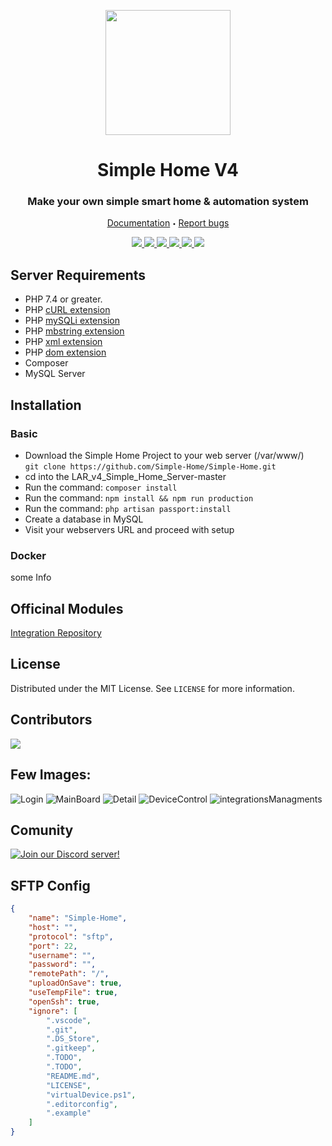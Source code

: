 <p align="center">
  <a href="https://github.com/Simple-Home/Simple-Home">
    <img src="https://simple-home.github.io/documentation/0.2/img/logo.svg" height="200" width="200">
  </a>
  <h1 align="center">Simple Home V4</h3>
  <h3 align="center">Make your own simple smart home & automation system</h3>
  <p align="center">
    <a href="https://simple-home.github.io/documentation/0.2/">Documentation</a>
    <sub><sup>•</sub></sup>
    <a href="https://github.com/Simple-Home/Simple-Home/issues">Report bugs</a>
  </p>
  <p align="center">
    <a href="https://github.com/Simple-Home/Simple-Home/search?l=php">
        <img src="https://img.shields.io/badge/PHP-brightgreen.svg"/>
    </a>
    <a href="https://laravel.com/">
        <img src="https://img.shields.io/badge/framework-Laravel-red.svg"/>
    </a>
    <a href="https://github.com/Simple-Home/Simple-Home/search?l=js">
        <img src="https://img.shields.io/badge/JS-red.svg"/>
    </a>
    <a href="https://github.com/Simple-Home/Simple-Home/search?l=html">
        <img src="https://img.shields.io/badge/HTML-blue.svg"/>
    </a>
    <a href="https://discord.gg/XJpT3UQ">
        <img src="https://img.shields.io/discord/604697675430101003.svg?color=Blue&label=Discord&logo=Discord"/>
    </a>
    <a href="./LICENSE">
        <img src="https://img.shields.io/badge/License-MIT-yellow.svg"/>
    </a>
  </p>
</p>

## Server Requirements
* PHP 7.4 or greater.
* PHP [cURL extension](https://www.php.net/manual/en/book.curl.php)
* PHP [mySQLi extension](https://www.php.net/manual/en/book.mysqli.php)
* PHP [mbstring extension](https://www.php.net/manual/en/book.mbstring.php)
* PHP [xml extension](https://www.php.net/manual/en/book.dom.php)
* PHP [dom extension](https://www.php.net/manual/en/book.dom.php)
* Composer
* MySQL Server

## Installation
### Basic
* Download the Simple Home Project to your web server (/var/www/)  
  ```git clone https://github.com/Simple-Home/Simple-Home.git```
* cd into the LAR_v4_Simple_Home_Server-master
* Run the command: ```composer install```
* Run the command: ```npm install && npm run production``` 
* Run the command: ```php artisan passport:install``` 
* Create a database in MySQL
* Visit your webservers URL and proceed with setup
### Docker 
some Info

## Officinal Modules
[Integration Repository](https://github.com/Simple-Home/SimpleHome-Integrations)

## License
Distributed under the MIT License. See `LICENSE` for more information.

## Contributors
<a href="https://github.com/Simple-Home/Simple-Home/graphs/contributors">
  <img src="https://contrib.rocks/image?repo=Simple-Home/Simple-Home" />
</a>

## Few Images:
![Login](https://user-images.githubusercontent.com/22167469/136594442-137416f0-2e24-45d9-bda2-3435d88b1489.png)
![MainBoard](https://user-images.githubusercontent.com/22167469/136594502-92fa0793-bc15-4144-879e-6f7057b0c0c2.png)
![Detail](https://user-images.githubusercontent.com/22167469/136594548-8d0d57e8-45e8-4da9-9548-aff98de98ef8.png)
![DeviceControl](https://user-images.githubusercontent.com/22167469/136594627-b0836230-fb32-407a-9ee0-e4dac7c58639.png)
![integrationsManagments](https://user-images.githubusercontent.com/22167469/136594672-4620c890-afca-495d-af27-97aa65109f04.png)

## Comunity
[![Join our Discord server!](https://invidget.switchblade.xyz/XJpT3UQ)](http://discord.gg/XJpT3UQ)

## SFTP Config
```json
{
    "name": "Simple-Home",
    "host": "",
    "protocol": "sftp",
    "port": 22,
    "username": "",
    "password": "",
    "remotePath": "/",
    "uploadOnSave": true,
    "useTempFile": true,
    "openSsh": true,
    "ignore": [
        ".vscode",
        ".git",
        ".DS_Store",
        ".gitkeep",
        ".TODO",
        ".TODO",
        "README.md",
        "LICENSE",
        "virtualDevice.ps1",
        ".editorconfig",
        ".example"
    ]
}
```

